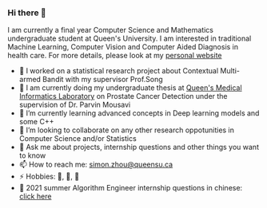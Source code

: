 ### Hi there 👋

I am currently a final year Computer Science and Mathematics undergraduate student at Queen's University. I am interested in traditional Machine Learning, Computer Vision and Computer Aided Diagnosis in health care. For more details, please look at my [personal website](https://simonzhou86.github.io/)


- 🔭 I worked on a statistical research project about Contextual Multi-armed Bandit with my supervisor Prof.Song
- 🏥 I am currently doing my undergraduate thesis at [Queen's Medical Informatics Laboratory](https://medi.cs.queensu.ca/) on Prostate Cancer Detection under the supervision of Dr. Parvin Mousavi
- 🌱 I’m currently learning advanced concepts in Deep learning models and some C++
- 👯 I’m looking to collaborate on any other research oppotunities in Computer Science and/or Statistics
- 💬 Ask me about projects, internship questions and other things you want to know
- 📫 How to reach me: simon.zhou@queensu.ca
- ⚡ Hobbies: 🏸, 🏀, 🎵
- 📖 2021 summer Algorithm Engineer internship questions in chinese: [click here](https://sites.google.com/view/mengzhou/blog/chinese-version)
